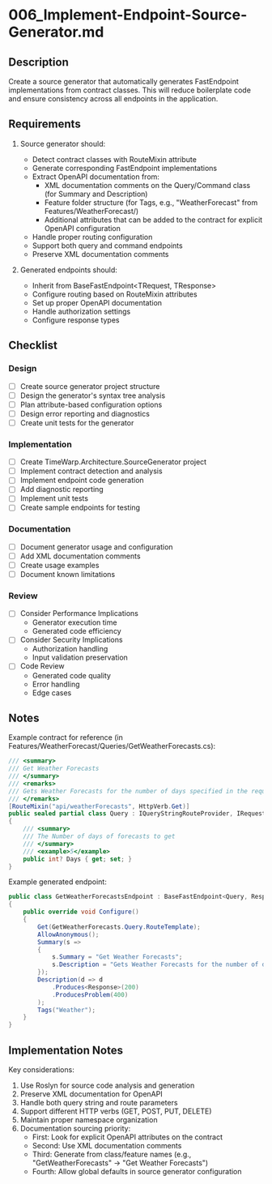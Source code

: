 # 006_Implement-Endpoint-Source-Generator.md

## Description

Create a source generator that automatically generates FastEndpoint implementations from contract classes. This will reduce boilerplate code and ensure consistency across all endpoints in the application.

## Requirements

1. Source generator should:
   - Detect contract classes with RouteMixin attribute
   - Generate corresponding FastEndpoint implementations
   - Extract OpenAPI documentation from:
     * XML documentation comments on the Query/Command class (for Summary and Description)
     * Feature folder structure (for Tags, e.g., "WeatherForecast" from Features/WeatherForecast/)
     * Additional attributes that can be added to the contract for explicit OpenAPI configuration
   - Handle proper routing configuration
   - Support both query and command endpoints
   - Preserve XML documentation comments

2. Generated endpoints should:
   - Inherit from BaseFastEndpoint<TRequest, TResponse>
   - Configure routing based on RouteMixin attributes
   - Set up proper OpenAPI documentation
   - Handle authorization settings
   - Configure response types

## Checklist

### Design
- [ ] Create source generator project structure
- [ ] Design the generator's syntax tree analysis
- [ ] Plan attribute-based configuration options
- [ ] Design error reporting and diagnostics
- [ ] Create unit tests for the generator

### Implementation
- [ ] Create TimeWarp.Architecture.SourceGenerator project
- [ ] Implement contract detection and analysis
- [ ] Implement endpoint code generation
- [ ] Add diagnostic reporting
- [ ] Implement unit tests
- [ ] Create sample endpoints for testing

### Documentation
- [ ] Document generator usage and configuration
- [ ] Add XML documentation comments
- [ ] Create usage examples
- [ ] Document known limitations

### Review
- [ ] Consider Performance Implications
  - Generator execution time
  - Generated code efficiency
- [ ] Consider Security Implications
  - Authorization handling
  - Input validation preservation
- [ ] Code Review
  - Generated code quality
  - Error handling
  - Edge cases

## Notes

Example contract for reference (in Features/WeatherForecast/Queries/GetWeatherForecasts.cs):
```csharp
/// <summary>
/// Get Weather Forecasts
/// </summary>
/// <remarks>
/// Gets Weather Forecasts for the number of days specified in the request
/// </remarks>
[RouteMixin("api/weatherForecasts", HttpVerb.Get)]
public sealed partial class Query : IQueryStringRouteProvider, IRequest<OneOf<Response, SharedProblemDetails>>
{
    /// <summary>
    /// The Number of days of forecasts to get
    /// </summary>
    /// <example>5</example>
    public int? Days { get; set; }
}
```

Example generated endpoint:
```csharp
public class GetWeatherForecastsEndpoint : BaseFastEndpoint<Query, Response>
{
    public override void Configure()
    {
        Get(GetWeatherForecasts.Query.RouteTemplate);
        AllowAnonymous();
        Summary(s =>
        {
            s.Summary = "Get Weather Forecasts";
            s.Description = "Gets Weather Forecasts for the number of days specified in the request";
        });
        Description(d => d
            .Produces<Response>(200)
            .ProducesProblem(400)
        );
        Tags("Weather");
    }
}
```

## Implementation Notes

Key considerations:
1. Use Roslyn for source code analysis and generation
2. Preserve XML documentation for OpenAPI
3. Handle both query string and route parameters
4. Support different HTTP verbs (GET, POST, PUT, DELETE)
5. Maintain proper namespace organization
6. Documentation sourcing priority:
   - First: Look for explicit OpenAPI attributes on the contract
   - Second: Use XML documentation comments
   - Third: Generate from class/feature names (e.g., "GetWeatherForecasts" -> "Get Weather Forecasts")
   - Fourth: Allow global defaults in source generator configuration

